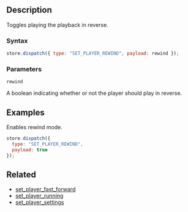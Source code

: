 ## Description

Toggles playing the playback in reverse.

### Syntax

```js
store.dispatch({ type: "SET_PLAYER_REWIND", payload: rewind });
```

### Parameters

`rewind`

A boolean indicating whether or not the player should play in reverse.

## Examples

Enables rewind mode.

```js
store.dispatch({
  type: "SET_PLAYER_REWIND",
  payload: true
});
```

## Related

- [set_player_fast_forward](./set_player_fast_forward.md)
- [set_player_running](./set_player_running.md)
- [set_player_settings](./set_player_settings.md)
